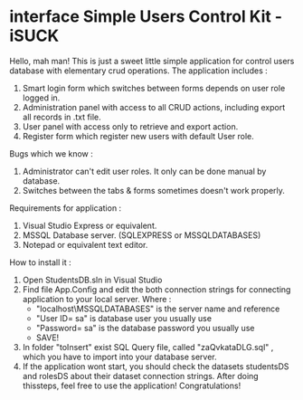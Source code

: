 interface Simple Users Control Kit - iSUCK
======

Hello, mah man! This is just a sweet little simple application for control users database with elementary crud operations. 
The application includes : 
 1. Smart login form which switches between forms depends on user role logged in.
 2. Administration panel with access to all CRUD actions, including export all records in .txt file.
 3. User panel with access only to retrieve and export action.
 4. Register form which register new users with default User role.

Bugs which we know : 
 1. Administrator can't edit user roles. It only can be done manual by database. 
 2. Switches between the tabs & forms sometimes doesn't work properly. 
 
Requirements for application : 
 1. Visual Studio Express or equivalent.
 2. MSSQL Database server. (SQLEXPRESS or MSSQLDATABASES)
 3. Notepad or equivalent text editor.
 
How to install it : 
 1. Open StudentsDB.sln in Visual Studio
 2. Find file App.Config and edit the both connection strings for connecting application to your local server. 
 Where : 
    - "localhost\MSSQLDATABASES" is the server name and reference
    - "User ID= sa" is database user you usually use
    - "Password= sa" is the database password you usually use
    - SAVE!
 3. In folder "toInsert" exist SQL Query file, called "zaQvkataDLG.sql" , which you have to import into your database server.
 4. If the application wont start, you should check the datasets studentsDS and rolesDS about their dataset connection strings.
After doing thissteps, feel free to use the application!
Congratulations!
